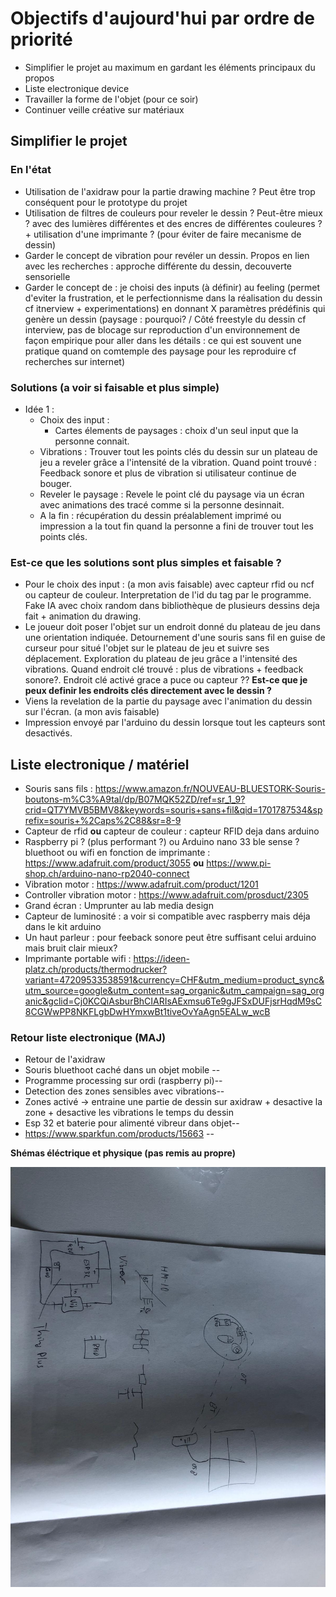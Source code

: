 # Objectifs d'aujourd'hui par ordre de priorité

- Simplifier le projet au maximum en gardant les éléments principaux du propos
- Liste electronique device
- Travailler la forme de l'objet (pour ce soir)
- Continuer veille créative sur matériaux

## Simplifier le projet

### En l'état

- Utilisation de l'axidraw pour la partie drawing machine ? Peut être trop conséquent pour le prototype du projet
- Utilisation de filtres de couleurs pour reveler le dessin ? Peut-être mieux ? avec des lumières différentes et des encres de différentes couleures ? + utilisation d'une imprimante ? (pour éviter de faire mecanisme de dessin)
- Garder le concept de vibration pour revéler un dessin. Propos en lien avec les recherches : approche différente du dessin, decouverte sensorielle
- Garder le concept de : je choisi des inputs (à définir) au feeling (permet d'eviter la frustration, et le perfectionnisme dans la réalisation du dessin cf itnerview + experimentations) en donnant X paramètres prédéfinis qui genère un dessin (paysage : pourquoi? / Côté freestyle du dessin cf interview, pas de blocage sur  reproduction d'un environnement de façon empirique pour aller dans les détails : ce qui est souvent une pratique quand on comtemple des paysage pour les reproduire cf recherches sur internet)

### Solutions (a voir si faisable et plus simple)

- Idée 1 : 
    - Choix des input : 
        - Cartes élements de paysages : choix d'un seul input que la personne connait.
    - Vibrations : Trouver tout les points clés du dessin sur un plateau de jeu a reveler grâce a l'intensité de la vibration. Quand point trouvé : Feedback sonore et plus de vibration si utilisateur continue de bouger.
    - Reveler le paysage : Revele le point clé du paysage via un écran avec animations des tracé comme si la personne desinnait.
    - A la fin : récupération du dessin préalablement imprimé ou impression a la tout fin quand la personne a fini de trouver tout les points clés.

### Est-ce que les solutions sont plus simples et faisable ?

- Pour le choix des input : (a mon avis faisable) avec capteur rfid ou ncf ou capteur de couleur. Interpretation de l'id du tag par le programme. Fake IA avec choix random dans bibliothèque de plusieurs dessins deja fait + animation du drawing.
- Le joueur doit poser l'objet sur un endroit donné du plateau de jeu dans une orientation indiquée. Detournement d'une souris sans fil en guise de curseur pour situé l'objet sur le plateau de jeu et suivre ses déplacement. Exploration du plateau de jeu grâce a l'intensité des vibrations. Quand endroit clé trouvé : plus de vibrations + feedback sonore?. Endroit clé activé grace a puce ou capteur ?? **Est-ce que je peux definir les endroits clés directement avec le dessin ?**
- Viens la revelation de la partie du paysage avec l'animation du dessin sur l'écran. (a mon avis faisable)
- Impression envoyé par l'arduino du dessin lorsque tout les capteurs sont desactivés.


## Liste electronique / matériel

- Souris sans fils : https://www.amazon.fr/NOUVEAU-BLUESTORK-Souris-boutons-m%C3%A9tal/dp/B07MQK52ZD/ref=sr_1_9?crid=QT7YMVB5BMV8&keywords=souris+sans+fil&qid=1701787534&sprefix=souris+%2Caps%2C88&sr=8-9 
- Capteur de rfid **ou** capteur de couleur : capteur RFID deja dans arduino
- Raspberry pi ? (plus performant ?) ou Arduino nano 33 ble sense ? bluethoot ou wifi en fonction de imprimante : https://www.adafruit.com/product/3055 **ou** https://www.pi-shop.ch/arduino-nano-rp2040-connect 
- Vibration motor : https://www.adafruit.com/product/1201
- Controller vibration motor : https://www.adafruit.com/prosduct/2305
- Grand écran : Umprunter au lab media design
- Capteur de luminosité : a voir si compatible avec raspberry mais déja dans le kit arduino
- Un haut parleur : pour feeback sonore peut être suffisant celui arduino mais bruit clair mieux? 
- Imprimante portable wifi : https://ideen-platz.ch/products/thermodrucker?variant=47209533538591&currency=CHF&utm_medium=product_sync&utm_source=google&utm_content=sag_organic&utm_campaign=sag_organic&gclid=Cj0KCQiAsburBhCIARIsAExmsu6Te9gJFSxDUFjsrHqdM9sC8CGWwPP8NKFLgbDwHYmxwBt1tiveOvYaAgn5EALw_wcB


### Retour liste electronique (MAJ)

- Retour de l'axidraw 
- Souris bluethoot caché dans un objet mobile --
- Programme processing sur ordi (raspberry pi)--
- Detection des zones sensibles avec vibrations--
- Zones activé -> entraine une partie de dessin sur axidraw + desactive la zone + desactive les vibrations le temps du dessin
- Esp 32 et baterie pour alimenté vibreur dans objet--
- https://www.sparkfun.com/products/15663 --

**Shémas éléctrique et physique (pas remis au propre)**

![electrique shema](/electronics/2023-12-05/shema-physique-electrique-prototype.jpg)
